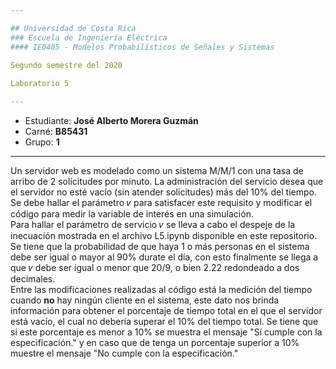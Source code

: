 ```yaml
---

## Universidad de Costa Rica
### Escuela de Ingeniería Eléctrica
#### IE0405 - Modelos Probabilísticos de Señales y Sistemas

Segundo semestre del 2020  
  
Laboratorio 5

---
```


* Estudiante: **José Alberto Morera Guzmán**
* Carné: **B85431**
* Grupo: **1**

---
Un servidor web es modelado como un sistema M/M/1 con una tasa de arribo de 2 solicitudes por minuto. La administración del servicio desea que el servidor no esté vacío (sin atender solicitudes) más del 10% del tiempo. Se debe hallar el parámetro 𝜈 para satisfacer este requisito y modificar el código para medir la variable de interés en una simulación.  
Para hallar el parámetro de servicio 𝜈 se lleva a cabo el despeje de la inecuación mostrada en el archivo L5.ipynb disponible en este repositorio. Se tiene que la probabilidad de que haya 1 o más personas en el sistema debe ser igual o mayor al 90% durate el día, con esto finalmente se llega a que 𝜈 debe ser igual o menor que 20/9, o bien 2.22 redondeado a dos decimales.  
Entre las modificaciones realizadas al código está la medición del tiempo cuando **no** hay ningún cliente en el sistema, este dato nos brinda información para obtener el porcentaje de tiempo total en el que el servidor está vacío, el cual no debería superar el 10% del tiempo total. Se tiene que si este porcentaje es menor a 10% se muestra el mensaje "Sí cumple con la especificación." y en caso que de tenga un porcentaje superior a 10% muestre el mensaje "No cumple con la especificación."
